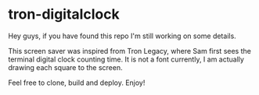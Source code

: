 # tron-digitalclock

Hey guys, if you have found this repo I'm still working on some details.

This screen saver was inspired from Tron Legacy, where Sam first sees the terminal digital clock counting time.  It is not a font currently, I am actually drawing each square to the screen.

Feel free to clone, build and deploy. Enjoy!
